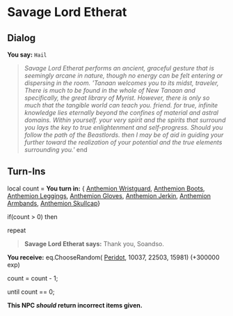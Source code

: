 # Savage Lord Etherat


## Dialog

**You say:** `Hail`



>*Savage Lord Etherat performs an ancient, graceful gesture that is seemingly arcane in nature, though no energy can be felt entering or dispersing in the room. 'Tanaan welcomes you to its midst, traveler, There is much to be found in the whole of New Tanaan and specifically, the great library of Myrist. However, there is only so much that the tangible world can teach you. friend. for true, infinite knowledge lies eternally beyond the confines of material and astral domains. Within yourself. your very spirit and the spirits that surround you lays the key to true enlightenment and self-progress. Should you follow the path of the Beastlords. then I may be of aid in guiding your further toward the realization of your potential and the true elements surrounding you.'*
end

## Turn-Ins



local count =  **You turn in:**  { [Anthemion Wristguard](/item/7817),  [Anthemion Boots](/item/7818),  [Anthemion Leggings](/item/7819),  [Anthemion Gloves](/item/7832),  [Anthemion Jerkin](/item/7833),  [Anthemion Armbands](/item/7834),  [Anthemion Skullcap](/item/7835)}

if(count > 0) then


repeat



>**Savage Lord Etherat says:** Thank you, Soandso.



 **You receive:** eq.ChooseRandom( [Peridot](/item/10028), 10037, 22503, 15981) (+300000 exp)



count = count - 1;


until count == 0;

**This NPC *should* return incorrect items given.**





